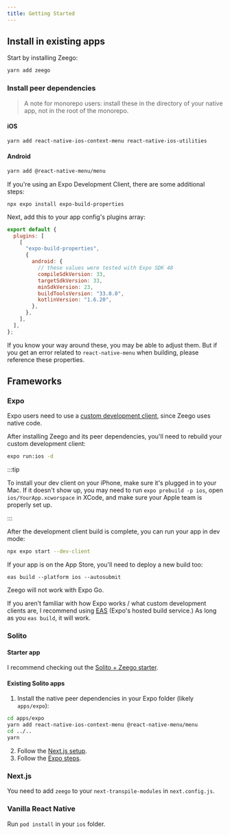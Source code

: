 ```yaml
---
title: Getting Started
---
```


<!-- <img src="/img/install.svg" alt="yarn add zeego" style={{ borderRadius: '16px' }} /> -->

## Install in existing apps

Start by installing Zeego:

```sh
yarn add zeego
```

### Install peer dependencies

> A note for monorepo users: install these in the directory of your native app, not in the root of the monorepo.

#### iOS

```sh
yarn add react-native-ios-context-menu react-native-ios-utilities
```

#### Android

```sh
yarn add @react-native-menu/menu
```

If you're using an Expo Development Client, there are some additional steps:

```yarn
npx expo install expo-build-properties
```

Next, add this to your app config's plugins array:

```js
export default {
  plugins: [
    [
      "expo-build-properties",
      {
        android: {
          // these values were tested with Expo SDK 48
          compileSdkVersion: 33,
          targetSdkVersion: 33,
          minSdkVersion: 23,
          buildToolsVersion: "33.0.0",
          kotlinVersion: "1.6.20",
        },
      },
    ],
  ],
};
```

If you know your way around these, you may be able to adjust them. But if you get an error related to `react-native-menu` when building, please reference these properties.

## Frameworks

### Expo

Expo users need to use a [custom development client](https://blog.expo.dev/introducing-custom-development-clients-5a2c79a9ddf8), since Zeego uses native code.

After installing Zeego and its peer dependencies, you'll need to rebuild your custom development client:

```bash
expo run:ios -d
```

:::tip

To install your dev client on your iPhone, make sure it's plugged in to your Mac. If it doesn't show up, you may need to run `expo prebuild -p ios`, open `ios/YourApp.xcworspace` in XCode, and make sure your Apple team is properly set up.

:::

After the development client build is complete, you can run your app in dev mode:

```bash
npx expo start --dev-client
```

If your app is on the App Store, you'll need to deploy a new build too:

```
eas build --platform ios --autosubmit
```

Zeego will not work with Expo Go.

If you aren't familiar with how Expo works / what custom development clients are, I recommend using [EAS](https://expo.dev/eas) (Expo's hosted build service.) As long as you `eas build`, it will work.

### Solito

#### Starter app

I recommend checking out the [Solito + Zeego starter](/start).

#### Existing Solito apps

1. Install the native peer dependencies in your Expo folder (likely `apps/expo`):

```sh
cd apps/expo
yarn add react-native-ios-context-menu @react-native-menu/menu
cd ../..
yarn
```

2. Follow the [Next.js setup](#nextjs).
3. Follow the [Expo steps](#expo).

### Next.js

You need to add `zeego` to your `next-transpile-modules` in `next.config.js`.

### Vanilla React Native

Run `pod install` in your `ios` folder.
